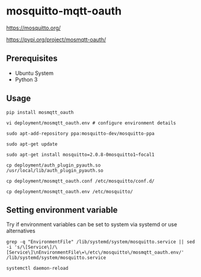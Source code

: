 # mosquitto-mqtt-oauth

https://mosquitto.org/

https://pypi.org/project/mosmqtt-oauth/

## Prerequisites

 - Ubuntu System
 - Python 3

## Usage
```
pip install mosmqtt_oauth

vi deployment/mosmqtt_oauth.env # configure environment details

sudo apt-add-repository ppa:mosquitto-dev/mosquitto-ppa

sudo apt-get update

sudo apt-get install mosquitto=2.0.8-0mosquitto1~focal1

cp deployment/auth_plugin_pyauth.so  /usr/local/lib/auth_plugin_pyauth.so 

cp deployment/mosmqtt_oauth.conf /etc/mosquitto/conf.d/ 

cp deployment/mosmqtt_oauth.env /etc/mosquitto/

```

## Setting environment variable
Try if environment variables can be set to system via systemd or use alternatives

```
grep -q "EnvironmentFile" /lib/systemd/system/mosquitto.service || sed -i 's/\[Service\]/\[Service\]\nEnvironmentFile\=\/etc\/mosquitto\/mosmqtt_oauth.env/' /lib/systemd/system/mosquitto.service

systemctl daemon-reload
```

